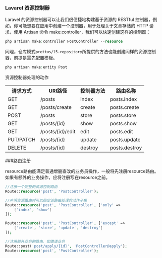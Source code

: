 ### Lavarel 资源控制器

Laravel 的资源控制器可以让我们很便捷地构建基于资源的 RESTful 控制器，例如，你可能想要在应用中创建一个控制器，用于处理关于文章存储的 HTTP 请求，使用 Artisan 命令 make:controller，我们可以快速创建这样的控制器：

```php
php artisan make:controller PostController --resource
```

同理，仓库模式```prettus/l5-repository```所提供的方法也能创建同样的资源控制器，前提是需先配置模板。

```php
php artisan make:entity Post
```

资源控制器处理的动作

<table>
    <tr>
        <th>请求方式</th>
        <th>URI路径</th>
        <th>控制器方法</th>
        <th>路由名称</th>
    </tr>
    <tr>
        <td>GET</td>
        <td>/posts</td>
        <td>index</td>
        <td>posts.index</td>
    </tr>
    <tr>
        <td>GET</td>
        <td>/posts/create</td>
        <td>create</td>
        <td>posts.create</td>
    </tr>
    <tr>
        <td>POST</td>
        <td>/posts</td>
        <td>store</td>
        <td>posts.store</td>
    </tr>
    <tr>
        <td>GET</td>
        <td>/posts/{id}</td>
        <td>show</td>
        <td>posts.show</td>
    </tr>
    <tr>
        <td>GET</td>
        <td>/posts/{id}/edit</td>
        <td>edit</td>
        <td>posts.edit</td>
    </tr>
    <tr>
        <td>PUT/PATCH</td>
        <td>/posts/{id}</td>
        <td>update</td>
        <td>posts.update</td>
    </tr>
    <tr>
        <td>DELETE</td>
        <td>/posts/{id}</td>
        <td>destroy</td>
        <td>posts.destroy</td>
    </tr>
    
</table>

###路由注册

resource路由能满足普通增删查改的业务员操作，一般将先注册resource路由。如果有额外的业务操作，应将注册写在resource之前。

```php
//注册一个完整的资源控制路由
Route::resource('post', 'PostController');
```

```php
//声明资源路由时可以指定该路由处理的动作子集
Route::resource('post', 'PostController', ['only' => 
    ['index', 'show']
]);

Route::resource('post', 'PostController', ['except' => 
    ['create', 'store', 'update', 'destroy']
]);
```

```php
//注册额外业务的路由，如邀请业务
Route::post('post/apply/{id}', 'PostController@apply');
Route::resource('post', 'PostController');
```


